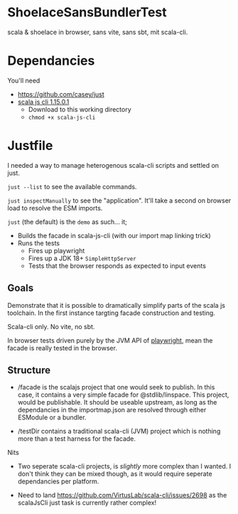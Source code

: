 # ShoelaceSansBundlerTest

scala & shoelace in browser, sans vite, sans sbt, mit scala-cli.

# Dependancies

You'll need

- https://github.com/casey/just
- [scala js cli 1.15.0.1](https://github.com/VirtusLab/scala-js-cli/releases/tag/v1.15.0.1)
    - Download to this working directory
    - `chmod +x scala-js-cli`

# Justfile

I needed a way to manage heterogenous scala-cli scripts and settled on just.

`just --list` to see the available commands.

`just inspectManually` to see the "application". It'll take a second on browser load to resolve the ESM imports.

`just` (the default) is the `demo` as such... it;
- Builds the facade in scala-js-cli (with our import map linking trick)
- Runs the tests
  - Fires up playwright
  - Fires up a JDK 18+ `SimpleHttpServer`
  - Tests that the browser responds as expected to input events

## Goals

Demonstrate that it is possible to dramatically simplify parts of the scala js toolchain. In the first instance targting facade construction and testing.

Scala-cli only. No vite, no sbt.

In browser tests driven purely by the JVM API of [playwright](https://playwright.dev/java/), mean the facade is really tested in the browser.

## Structure

- /facade is the scalajs project that one would seek to publish. In this case, it contains a very simple facade for @stdlib/linspace. This project, would be publishable. It should be useable upstream, as long as the dependancies in the importmap.json are resolved through either ESModule or a bundler.

- /testDir contains a traditional scala-cli (JVM) project which is nothing more than a test harness for the facade.

Nits

- Two seperate scala-cli projects, is _slightly_ more complex than I wanted. I don't think they can be mixed though, as it would require seperate dependancies per platform.

- Need to land https://github.com/VirtusLab/scala-cli/issues/2698 as the scalaJsCli just task is currently rather complex!
